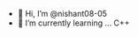 - 👋 Hi, I’m @nishant08-05
- 🌱 I’m currently learning ... C++

<!---
nishant08-05/nishant08-05 is a ✨ special ✨ repository because its `README.md` (this file) appears on your GitHub profile.
You can click the Preview link to take a look at your changes.
--->
